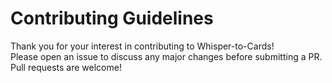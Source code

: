 # Contributing Guidelines
Thank you for your interest in contributing to Whisper-to-Cards!  
Please open an issue to discuss any major changes before submitting a PR.  
Pull requests are welcome!
